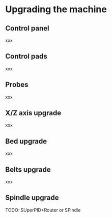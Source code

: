 # Upgrading the machine

## Control panel

xxx

## Control pads

xxx

## Probes

xxx

## X/Z axis upgrade

xxx

## Bed upgrade

xxx

## Belts upgrade

xxx

## Spindle upgrade

TODO: SUperPID+Router or SPindle



